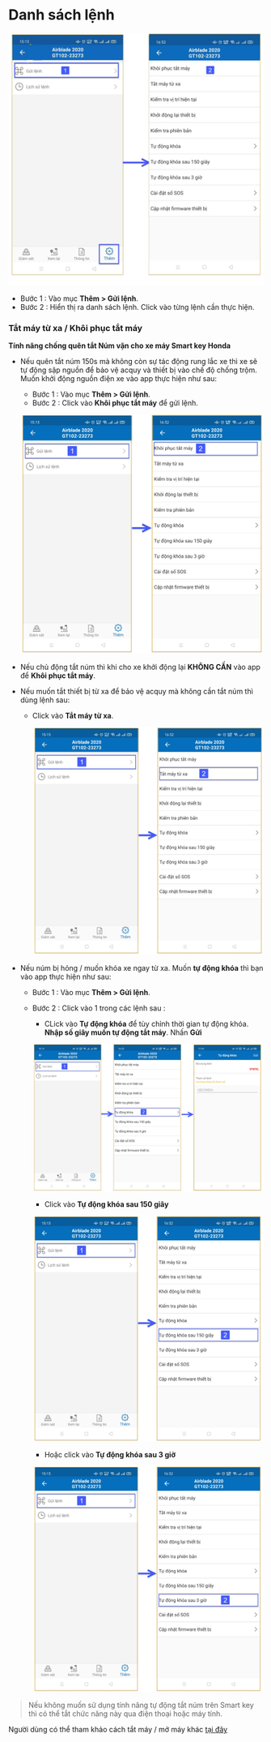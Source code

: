 # Danh sách lệnh
<span class="icon-left5">![Interface Web](/docs/assets/images/web-interface/app-vcn/send-orders-2.jpg)

- Bước 1 : Vào mục **Thêm > Gửi lệnh**.
- Bước 2 : Hiển thị ra danh sách lệnh. Click vào từng lệnh cần thực hiện.

<div id = "lock">
</div>

### Tắt máy từ xa / Khôi phục tắt máy

**Tính năng chống quên tắt Núm vặn cho xe máy Smart key Honda** 

* Nếu quên tắt núm 150s mà không còn sự tác động rung lắc xe thì xe sẽ tự động sập nguồn để bảo vệ acquy và thiết bị vào chế độ chống trộm. Muốn khởi động nguồn điện xe vào app thực hiện như sau:

    - Bước 1 : Vào mục **Thêm > Gửi lệnh**.
    - Bước 2 : Click vào **Khôi phục tắt máy** để gửi lệnh.

    <span class="icon-left5">![Interface Web](/docs/assets/images/web-interface/app-vcn/turn-off-the-device.jpg)


* Nếu chủ động tắt núm thì khi cho xe khởi động lại **KHÔNG CẦN** vào app để **Khôi phục tắt máy**.

<div id = "unlock">
</div>

* Nếu muốn tắt thiết bị từ xa để bảo vệ acquy mà không cần tắt núm thì dùng lệnh sau:
    * Click vào  **Tắt máy từ xa**.

        <span class="icon-left5">![Interface Web](/docs/assets/images/web-interface/app-vcn/send-orders-7.jpg)




* Nếu núm bị hỏng / muốn khóa xe ngay từ xa. Muốn **tự động khóa** thì bạn vào app thực hiện như sau:

    - Bước 1 : Vào mục **Thêm > Gửi lệnh**.
    - Bước 2 : Click vào 1 trong các lệnh sau :

        * CLick vào **Tự động khóa** để tùy chỉnh thời gian tự động khóa. **Nhập số giây muốn tự động tắt máy**. Nhấn **Gửi**
    
        <span style="display:block;text-align:center">![Interface Web](/docs/assets/images/web-interface/app-vcn/turn-on-the-device--7.jpg)
 
        * Click vào **Tự động khóa sau 150 giây**

        <span class="icon-left5">![Interface Web](/docs/assets/images/web-interface/app-vcn/turn-on-the-device--9.jpg)

        * Hoặc click vào **Tự động khóa sau 3 giờ** 

        <span class="icon-left5">![Interface Web](/docs/assets/images/web-interface/app-vcn/turn-on-the-device-3h.jpg)

> Nếu không muốn sử dụng tính năng tự động tắt núm trên Smart key  thì có thể tắt chức năng này qua điện thoại hoặc máy tính.

Người dùng có thể tham khảo cách tắt máy / mở máy khác [tại đây](vi/modules/app-vcn/detailed-monitoring/#other) <div id="other"> 
